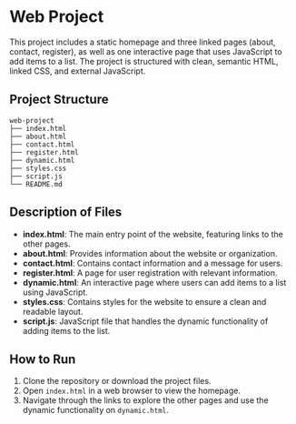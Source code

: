 # Web Project
This project includes a static homepage and three linked pages (about, contact, register), as well as one interactive page that uses JavaScript to add items to a list. The project is structured with clean, semantic HTML, linked CSS, and external JavaScript.

## Project Structure
```
web-project
├── index.html
├── about.html
├── contact.html
├── register.html
├── dynamic.html
├── styles.css
├── script.js
└── README.md
```

## Description of Files
- **index.html**: The main entry point of the website, featuring links to the other pages.
- **about.html**: Provides information about the website or organization.
- **contact.html**: Contains contact information and a message for users.
- **register.html**: A page for user registration with relevant information.
- **dynamic.html**: An interactive page where users can add items to a list using JavaScript.
- **styles.css**: Contains styles for the website to ensure a clean and readable layout.
- **script.js**: JavaScript file that handles the dynamic functionality of adding items to the list.

## How to Run
1. Clone the repository or download the project files.
2. Open `index.html` in a web browser to view the homepage.
3. Navigate through the links to explore the other pages and use the dynamic functionality on `dynamic.html`.